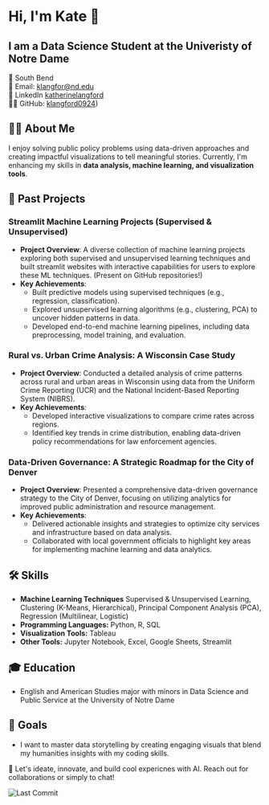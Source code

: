 # Hi, I'm Kate 👋
## I am a Data Science Student at the Univeristy of Notre Dame

📍 South Bend <br> 
📧 Email: klangfor@nd.edu <br>
🔗 LinkedIn [katherinelangford]((https://www.linkedin.com/in/katherinelangford/))  <br> 
👨‍💻 GitHub: [klangford0924]((https://github.com/klangford0924/klangford0924)))  

## 👩‍💻 About Me
I enjoy solving public policy problems using data-driven approaches and creating impactful visualizations to tell meaningful stories. Currently, I'm enhancing my skills in **data analysis, machine learning, and visualization tools**.

## 🔗 Past Projects
### **Streamlit Machine Learning Projects (Supervised & Unsupervised)**
   - **Project Overview**: A diverse collection of machine learning projects exploring both supervised and unsupervised learning techniques and built streamlit websites with interactive capabilities for users to explore these ML techniques. (Present on GitHub repositories!)
   - **Key Achievements**:
     - Built predictive models using supervised techniques (e.g., regression, classification).
     - Explored unsupervised learning algorithms (e.g., clustering, PCA) to uncover hidden patterns in data.
     - Developed end-to-end machine learning pipelines, including data preprocessing, model training, and evaluation.
       
### **Rural vs. Urban Crime Analysis: A Wisconsin Case Study**
   - **Project Overview**: Conducted a detailed analysis of crime patterns across rural and urban areas in Wisconsin using data from the Uniform Crime Reporting (UCR) and the National Incident-Based Reporting System (NIBRS).
   - **Key Achievements**: 
     - Developed interactive visualizations to compare crime rates across regions.
     - Identified key trends in crime distribution, enabling data-driven policy recommendations for law enforcement agencies.

### **Data-Driven Governance: A Strategic Roadmap for the City of Denver**
   - **Project Overview**: Presented a comprehensive data-driven governance strategy to the City of Denver, focusing on utilizing analytics for improved public administration and resource management.
   - **Key Achievements**:
     - Delivered actionable insights and strategies to optimize city services and infrastructure based on data analysis.
     - Collaborated with local government officials to highlight key areas for implementing machine learning and data analytics.


## 🛠️ Skills
- **Machine Learning Techniques** Supervised & Unsupervised Learning, Clustering (K-Means, Hierarchical), Principal Component Analysis (PCA), Regression (Multilinear, Logistic)
- **Programming Languages:** Python, R, SQL  
- **Visualization Tools:** Tableau
- **Other Tools:** Jupyter Notebook, Excel, Google Sheets, Streamlit

## 🎓 Education 
- English and American Studies major with minors in Data Science and Public Service at the University of Notre Dame

## 🏀 Goals
- I want to master data storytelling by creating engaging visuals that blend my humanities insights with my coding skills.

🔗 Let's ideate, innovate, and build cool expericnes with AI. Reach out for collaborations or simply to chat!

![Last Commit](https://img.shields.io/github/last-commit/KLANGFORD0924/KLANGFORD0924)


